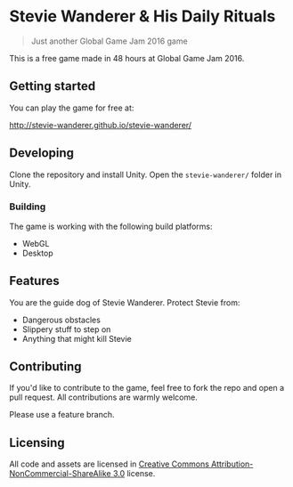# Stevie Wanderer & His Daily Rituals
> Just another Global Game Jam 2016 game

This is a free game made in 48 hours at Global Game Jam 2016.

## Getting started

You can play the game for free at:

http://stevie-wanderer.github.io/stevie-wanderer/

## Developing

Clone the repository and install Unity. Open the `stevie-wanderer/` folder in
Unity.

### Building

The game is working with the following build platforms:

* WebGL
* Desktop

## Features

You are the guide dog of Stevie Wanderer. Protect Stevie from:
* Dangerous obstacles
* Slippery stuff to step on
* Anything that might kill Stevie

## Contributing

If you'd like to contribute to the game, feel free to fork the repo and open
a pull request. All contributions are warmly welcome.

Please use a feature branch.

## Licensing

All code and assets are licensed in
[Creative Commons Attribution-NonCommercial-ShareAlike 3.0][license] license.

[license]:http://creativecommons.org/licenses/by-nc-sa/3.0/
